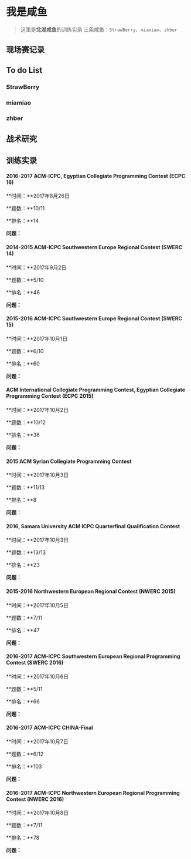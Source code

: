 # 我是咸鱼

> 这里是**北湖咸鱼**的训练实录
> 三条咸鱼：`StrawBerry`、`miamiao`、`zhber`

## 现场赛记录

## To do List

### StrawBerry

### miamiao

### zhber

## 战术研究

## 训练实录

#### 2016-2017 ACM-ICPC, Egyptian Collegiate Programming Contest (ECPC 16)

**时间：**2017年8月26日

**题数：**10/11

**排名：**14

**问题：**

#### 2014-2015 ACM-ICPC Southwestern Europe Regional Contest (SWERC 14)

**时间：**2017年9月2日

**题数：**5/10

**排名：**46

**问题：**

#### 2015-2016 ACM-ICPC Southwestern Europe Regional Contest (SWERC 15)

**时间：**2017年10月1日

**题数：**6/10

**排名：**60

**问题：**

#### ACM International Collegiate Programming Contest, Egyptian Collegiate Programming Contest (ECPC 2015)

**时间：**2017年10月2日

**题数：**10/12

**排名：**36

**问题：**

#### 2015 ACM Syrian Collegiate Programming Contest

**时间：**2017年10月3日

**题数：**11/13

**排名：**8

**问题：**

#### 2016, Samara University ACM ICPC Quarterfinal Qualification Contest

**时间：**2017年10月3日

**题数：**13/13

**排名：**23

**问题：**

#### 2015-2016 Northwestern European Regional Contest (NWERC 2015)

**时间：**2017年10月5日

**题数：**7/11

**排名：**47

**问题：**

#### 2016-2017 ACM-ICPC Southwestern European Regional Programming Contest (SWERC 2016)

**时间：**2017年10月6日

**题数：**5/11

**排名：**66

**问题：**

#### 2016-2017 ACM-ICPC CHINA-Final

**时间：**2017年10月7日

**题数：**6/12

**排名：**103

**问题：**

#### 2016-2017 ACM-ICPC Northwestern European Regional Programming Contest (NWERC 2016)

**时间：**2017年10月8日

**题数：**7/11

**排名：**78

**问题：**
